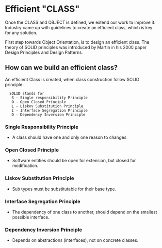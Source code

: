 # Efficient "CLASS"

Once the CLASS and OBJECT is defined, we extend our work to improve it. Industry came up with guidelines to create an efficient class, which is key for any solution.

First step towards Object Orientation, is to design an efficient class. The theory of SOLID principles was introduced by Martin in his 2000 paper Design Principles and Design Patterns.

## How can we build an efficient class?
An efficient Class is created, when class construction follow SOLID principle.

```
  SOLID stands for
   S - Single responsibility Principle
   O - Open Closed Principle
   L - Liskov Substitution Principle
   I - Interface Segregation Principle
   D - Dependency Inversion Principle
```

### Single Responsibility Principle
* A class should have one and only one reason to changes.
### Open Closed Principle
* Software entities should be open for extension, but closed for modification.
### Liskov Substitution Principle
* Sub types must be substitutable for their base type.
### Interface Segregation Principle
* The dependency of one class to another, should depend on the smallest possible interface.
### Dependency Inversion Principle
* Depends on abstractions (interfaces), not on concrete classes.
